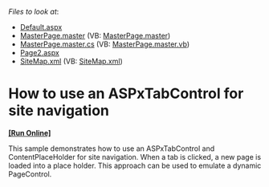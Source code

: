 <!-- default file list -->
*Files to look at*:

* [Default.aspx](./CS/WebSite14/Default.aspx)
* [MasterPage.master](./CS/WebSite14/MasterPage.master) (VB: [MasterPage.master](./VB/WebSite14/MasterPage.master))
* [MasterPage.master.cs](./CS/WebSite14/MasterPage.master.cs) (VB: [MasterPage.master.vb](./VB/WebSite14/MasterPage.master.vb))
* [Page2.aspx](./CS/WebSite14/Page2.aspx)
* [SiteMap.xml](./CS/WebSite14/SiteMap.xml) (VB: [SiteMap.xml](./VB/WebSite14/SiteMap.xml))
<!-- default file list end -->
# How to use an ASPxTabControl for site navigation
<!-- run online -->
**[[Run Online]](https://codecentral.devexpress.com/e1308/)**
<!-- run online end -->


<p>This sample demonstrates how to use an ASPxTabControl and ContentPlaceHolder for site navigation. When a tab is clicked, a new page is loaded into a place holder. This approach can be used to emulate a dynamic PageControl.</p>

<br/>


